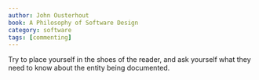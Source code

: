 ```yaml
---
author: John Ousterhout
book: A Philosophy of Software Design
category: software
tags: [commenting]
---
```

Try to place yourself in the shoes of the reader, and ask yourself what they need to know about the entity being documented.